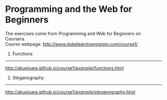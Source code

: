 Programming and the Web for Beginners
===================================
The exercises come from Programming and Web for Beginners on Coursera. </br>
Course webpage: http://www.dukelearntoprogram.com/course1/

1. Functions
-----------------------------------
http://akueisara.github.io/course1/example/functions.html

2. Steganography
-----------------------------------
http://akueisara.github.io/course1/example/steganography.html
